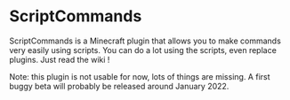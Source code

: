 # ScriptCommands
ScriptCommands is a Minecraft plugin that allows you to make commands very easily using scripts. You can do a lot using the scripts, even replace plugins. Just read the wiki !

Note: this plugin is not usable for now, lots of things are missing. A first buggy beta will probably be released around January 2022.


